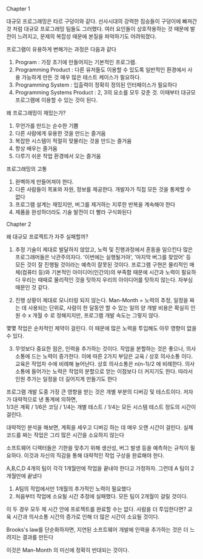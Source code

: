 Chapter 1

대규모 프로그래밍은 타르 구덩이와 같다. 
선사시대의 강력한 짐승들이 구덩이에 빠져간 것 처럼 대규모 프로그래밍 팀들도 그러했다.
여러 요인들이 상호작용하는 것 때문에 발전이 느려지고, 문제의 복잡성 때문에 본질을 파악하기도 어려워졌다.

프로그램이 유용하게 변해가는 과정은 다음과 같다

1. Program : 
가장 초기에 만들어지는 기본적인 프로그램.
2. Programming Product : 
다른 유저들도 이용할 수 있도록 일반적인 환경에서 사용 가능하게 만든 것
매우 많은 테스트 케이스가 필요하다.
3. Programming System :
입출력이 정확히 정의된 인터페이스가 필요하다
4. Programming Systems Product :
2, 3의 요소를 모두 갖춘 것. 이때부터 대규모 프로그램에 이용할 수 있는 것이 된다.

왜 프로그래밍이 재밌는가?

1. 무언가를 만드는 순수한 기쁨
2. 다른 사람에게 유용한 것을 만드는 즐거움
3. 복잡한 시스템이 적절히 맞물리는 것을 만드는 즐거움
4. 항상 배우는 즐거움
5. 다루기 쉬운 작업 환경에서 오는 즐거움

프로그래밍의 고통

1. 완벽하게 만들어져야 한다.
2. 다른 사람들이 목표와 자원, 정보를 제공한다. 개발자가 직접 모든 것을 통제할 수 없다
3. 프로그램 설계는 재밌지만, 버그를 제거하는 지루한 반복을 계속해야 한다
4. 제품을 완성하더라도 기술 발전이 더 빨라 구식화된다


Chapter 2

왜 대규모 프로젝트가 자주 실패할까?

1. 추정 기술이 제대로 발달하지 않았고, 노력 및 진행과정에서 혼동을 일으킨다
많은 프로그래머들은 낙관주의자다. '이번에는 실행될거야', '마지막 버그를 찾았어' 등
모든 것이 잘 진행될 것이라는 예측이 잘못된 것이다.
프로그램 구현은 물리적인 매체(컴퓨터 등)와 기본적인 아이디어(인간의)의 부족함 때문에 시간과 노력이 필요하다
우리는 때때로 물리적인 것을 탓하지 우리의 아이디어를 탓하지 않는다. 자부심 때문인 것 같다.

2. 진행 상황이 제대로 모니터링 되지 않는다.
Man-Month = 노력의 추정, 일정을 짜는 데 사용되는 단위로, 사람이 한 달동안 할 수 있는 일의 양
개발 비용은 확실히 인원 수 x 개월 수 로 정해지지만, 프로그램 개발 속도는 그렇지 않다.

몇몇 작업은 순차적인 제약이 걸린다. 이 때문에 많은 노력을 투입해도 아무 영향이 없을 수 있다.


3. 무엇보다 중요한 점은, 인력을 추가하는 것이다.
작업을 분할하는 것은 좋으나, 의사 소통에 드는 노력이 증가한다.
이에 따른 2가지 부담은 교육 / 상호 의사소통 이다.
교육은 작업자 수에 비례해 늘어난다.
상호 의사소통은 n(n-1)/2 에 비례한다.
의사소통에 들어가는 노력은 작업의 분할으로 얻는 이점보다 더 커지기도 한다.
따라서 인원 추가는 일정을 더 길어지게 만들기도 한다


프로그램 개발 도중 가장 큰 영향을 받는 것은 개별 부분의 디버깅 및 테스트이다.
저자가 대략적으로 낸 통계에 의하면,  
1/3은 계획 / 1/6은 코딩 / 1/4는 개별 테스트 / 1/4는 모든 시스템 테스트
정도의 시간이 걸린다.

대략적인 분석을 해보면, 계획을 세우고 디버깅 하는 데 매우 오랜 시간이 걸린다.
실제 코드를 짜는 작업은 그리 많은 시간을 소요하지 않는다


소프트웨어 디렉터들은 기한을 맞추기 위해 생산성, 버그 발생 등을 예측하는 규칙이 필요하다.
이것과 자신의 직감을 통해 대략적인 작업 구상을 완료해야 한다.

A,B,C,D 4개의 팀이 각각 1개월만에 작업을 끝내야 한다고 가정하자. 그런데 A 팀이 2개월만에 끝냈다
1) A팀의 작업에서만 1개월의 추가적인 노력이 필요했다
2) 처음부터 작업에 소요될 시간 추정에 실패했다. 모든 팀이 2개월이 걸릴 것이다.

이 두 경우 모두 제 시간 안에 프로젝트를 완료할 수는 없다. 사람을 더 투입한다면?
교육 시간과 의사소통 시간의 증가로 인해 더 많은 시간이 소요될 것이다.

Brooks's law를 단순화하자면, 지연된 소프트웨어 개발에 인력을 추가하는 것은 더 느려지는 결과를 만든다

이것은 Man-Month 의 미신에 정확히 반대되는 것이다.